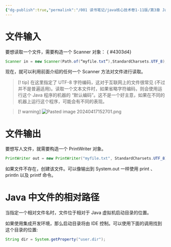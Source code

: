 ```yaml
---
{"dg-publish":true,"permalink":"/001 读书笔记/java核心技术卷1-11版/第3章 Java的基本程序设计结构/3.7 输入与输出/3.7.3 文件输入与输出/","created":"2024-04-17T15:14:10.379+08:00","updated":"2024-06-01T10:44:12.850+08:00"}
---
```


# 文件输入

要想读取一个文件，需要构造一个 Scanner 对象：
{ #4303d4}


```java
Scanner in = new Scanner(Path.of(“myfile.txt”),StandardCharsets.UTF_8);
```

现在，就可以利用前面介绍的任何一个 Scanner 方法对文件进行读取。

>[!  tip]  在这里指定了 UTF-8 字符编码，这对于互联网上的文件很常见 (不过并不是普遍适用)。读取一个文本文件时，如果省略字符编码，则会使用运行这个 Java 程序的机器的 “默认编码”。这不是一个好主意，如果在不同的机器上运行这个程序，可能会有不同的表现。

>[! warning]
>![Pasted image 20240417152701.png](/img/user/$/$Sys999%20Attachment/Pasted%20image%2020240417152701.png)
# 文件输出

要想写人文件，就需要构造一个 PrintWriter 对象。

```java
PrintWriter out = new PrintWriter("myfile.txt", StandardCharsets.UTF_8);
```

如果文件不存在，创建该文件。可以像输出到 System.out 一样使用 print 、println 以及 printf 命令。
# Java 中文件的相对路径

当指定一个相对文件名时，文件位于相对于 Java 虚拟机启动目录的位置。

如果使用集成开发环境，那么启动目录将由 IDE 控制。可以使用下面的调用找到这个目录的位置:

```java
String dir = System.getProperty("user.dir");
```
